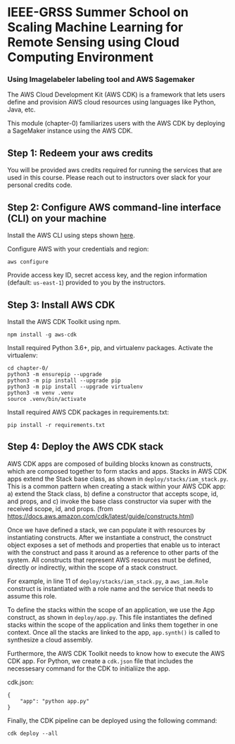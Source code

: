 # IEEE-GRSS Summer School on Scaling Machine Learning for Remote Sensing using Cloud Computing Environment
### Using  Imagelabeler labeling tool and AWS Sagemaker
The AWS Cloud Development Kit (AWS CDK) is a framework that lets users define and provision AWS cloud resources using languages like Python, Java, etc.

This module (chapter-0) familiarizes users with the AWS CDK by deploying a SageMaker instance using the AWS CDK.
## Step 1: Redeem your aws credits
You will be provided aws credits required for running the services that are used in this course. Please reach out to instructors over slack for your personal credits code.

## Step 2: Configure AWS command-line interface (CLI) on your machine

Install the AWS CLI using steps shown [here](https://docs.aws.amazon.com/cli/latest/userguide/install-cliv2.html).

Configure AWS with your credentials and region:

```
aws configure
```
Provide access key ID, secret access key, and the region information (default: `us-east-1`) provided to you by the instructors.

## Step 3: Install AWS CDK

Install the AWS CDK Toolkit using npm.
```
npm install -g aws-cdk
```

Install required Python 3.6+, pip, and virtualenv packages. Activate the virtualenv:
```
cd chapter-0/
python3 -m ensurepip --upgrade
python3 -m pip install --upgrade pip
python3 -m pip install --upgrade virtualenv
python3 -m venv .venv
source .venv/bin/activate
```

Install required AWS CDK packages in requirements.txt:
```
pip install -r requirements.txt
```

## Step 4: Deploy the AWS CDK stack
AWS CDK apps are composed of building blocks known as constructs, which are composed together to form stacks and apps.
Stacks in AWS CDK apps extend the Stack base class, as shown in ``deploy/stacks/iam_stack.py``. This is a common pattern when creating a stack within your AWS CDK app: a) extend the Stack class, b) define a constructor that accepts scope, id, and props, and c) invoke the base class constructor via super with the received scope, id, and props. (from https://docs.aws.amazon.com/cdk/latest/guide/constructs.html)

Once we have defined a stack, we can populate it with resources by instantiating constructs. After we instantiate a construct, the construct object exposes a set of methods and properties that enable us to interact with the construct and pass it around as a reference to other parts of the system.  All constructs that represent AWS resources must be defined, directly or indirectly, within the scope of a stack construct.

For example, in line 11 of ``deploy/stacks/iam_stack.py``, a `aws_iam.Role` construct is instantiated with a role name and the service that needs to assume this role.

To define the stacks within the scope of an application, we use the App construct, as shown in `deploy/app.py`. This file instantiates the defined stacks within the scope of the application and links them together in one context. Once all the stacks are linked to the app, `app.synth()` is called to synthesize a cloud assembly.

Furthermore, the AWS CDK Toolkit needs to know how to execute the AWS CDK app. For Python, we create a `cdk.json` file that includes the necessesary command for the CDK to initialiize the app.

cdk.json:
```
{
    "app": "python app.py"
}
```
Finally, the CDK pipeline can be deployed using the following command:

```
cdk deploy --all
```
